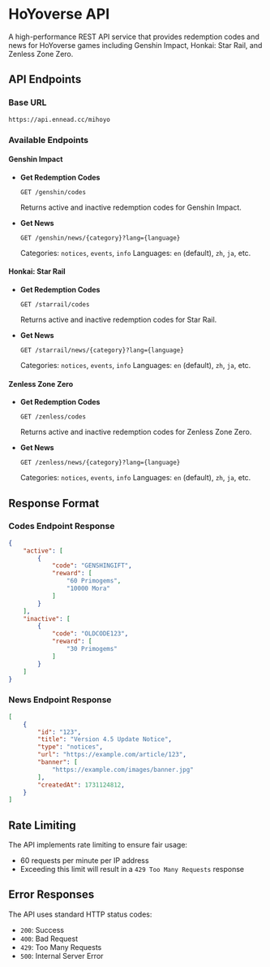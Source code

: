 # HoYoverse API

A high-performance REST API service that provides redemption codes and news for HoYoverse games including Genshin Impact, Honkai: Star Rail, and Zenless Zone Zero.

## API Endpoints

### Base URL
```
https://api.ennead.cc/mihoyo
```

### Available Endpoints

#### Genshin Impact
- **Get Redemption Codes**
  ```
  GET /genshin/codes
  ```
  Returns active and inactive redemption codes for Genshin Impact.

- **Get News**
  ```
  GET /genshin/news/{category}?lang={language}
  ```
  Categories: `notices`, `events`, `info`
  Languages: `en` (default), `zh`, `ja`, etc.

#### Honkai: Star Rail
- **Get Redemption Codes**
  ```
  GET /starrail/codes
  ```
  Returns active and inactive redemption codes for Star Rail.

- **Get News**
  ```
  GET /starrail/news/{category}?lang={language}
  ```
  Categories: `notices`, `events`, `info`
  Languages: `en` (default), `zh`, `ja`, etc.

#### Zenless Zone Zero
- **Get Redemption Codes**
  ```
  GET /zenless/codes
  ```
  Returns active and inactive redemption codes for Zenless Zone Zero.

- **Get News**
  ```
  GET /zenless/news/{category}?lang={language}
  ```
  Categories: `notices`, `events`, `info`
  Languages: `en` (default), `zh`, `ja`, etc.

## Response Format

### Codes Endpoint Response

```json
{
    "active": [
        {
            "code": "GENSHINGIFT",
            "reward": [
                "60 Primogems",
                "10000 Mora"
            ]
        }
    ],
    "inactive": [
        {
            "code": "OLDCODE123",
            "reward": [
                "30 Primogems"
            ]
        }
    ]
}
```

### News Endpoint Response

```json
[
    {
        "id": "123",
        "title": "Version 4.5 Update Notice",
        "type": "notices",
        "url": "https://example.com/article/123",
        "banner": [
            "https://example.com/images/banner.jpg"
        ],
        "createdAt": 1731124812,
    }
]
```

## Rate Limiting

The API implements rate limiting to ensure fair usage:
- 60 requests per minute per IP address
- Exceeding this limit will result in a `429 Too Many Requests` response

## Error Responses

The API uses standard HTTP status codes:
- `200`: Success
- `400`: Bad Request
- `429`: Too Many Requests
- `500`: Internal Server Error
